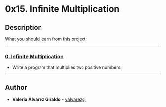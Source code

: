 # 0x15. Infinite Multiplication

## Description
What you should learn from this project:

---

### [0. Infinite Multiplication](./0-mul.c)
* Write a program that multiplies two positive numbers:

---

## Author
* **Valeria Alvarez Giraldo** - [valvarezgi](https://github.com/valvarezgi)
